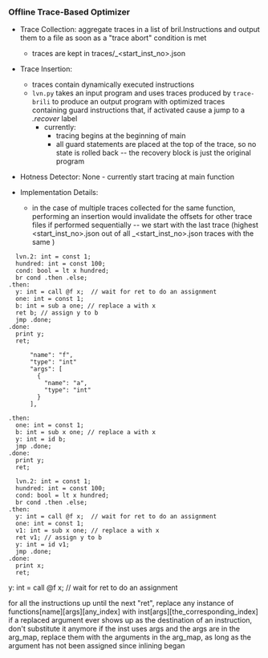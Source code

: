 ### Offline Trace-Based Optimizer

* Trace Collection: aggregate traces in a list of bril.Instructions and output them to a file as soon as a "trace abort" condition is met
  * traces are kept in traces/<func>_<start_inst_no>.json

* Trace Insertion:
  * traces contain dynamically executed instructions
  * `lvn.py` takes an input program and uses traces produced by `trace-brili` to produce an output program with optimized traces containing guard instructions that, if activated cause a jump to a *.recover* label
    * currently:
      * tracing begins at the beginning of main
      * all guard statements are placed at the top of the trace, so no state is rolled back -- the recovery block is just the original program

* Hotness Detector: None - currently start tracing at main function

* Implementation Details:
  * in the case of multiple traces collected for the same function, performing an insertion would invalidate the offsets for other trace files if performed sequentially -- we start with the last trace (highest <start_inst_no>.json out of all <func>_<start_inst_no>.json traces with the same <func>)


```
  lvn.2: int = const 1;
  hundred: int = const 100;
  cond: bool = lt x hundred;
  br cond .then .else;
.then:
  y: int = call @f x;  // wait for ret to do an assignment
  one: int = const 1;
  b: int = sub a one; // replace a with x
  ret b; // assign y to b
  jmp .done;
.done:
  print y;
  ret;

      "name": "f",
      "type": "int"
      "args": [
        {
          "name": "a",
          "type": "int"
        }
      ],

.then:
  one: int = const 1;
  b: int = sub x one; // replace a with x
  y: int = id b;
  jmp .done;
.done:
  print y;
  ret;

  lvn.2: int = const 1;
  hundred: int = const 100;
  cond: bool = lt x hundred;
  br cond .then .else;
.then:
  y: int = call @f x;  // wait for ret to do an assignment
  one: int = const 1;
  v1: int = sub x one; // replace a with x
  ret v1; // assign y to b
  y: int = id v1;
  jmp .done;
.done:
  print x;
  ret;
```


  y: int = call @f x;  // wait for ret to do an assignment

  for all the instructions up until the next "ret", replace any instance of functions[name][args][any_index] with inst[args][the_corresponding_index]
  if a replaced argument ever shows up as the destination of an instruction, don't substitute it anymore
  if the inst uses args and the args are in the arg_map, replace them with the arguments in the arg_map, as long as the argument has not been assigned since inlining began